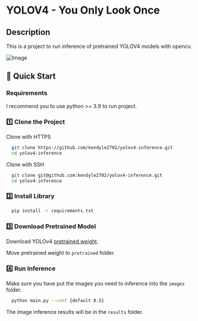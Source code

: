 # YOLOV4  -  You Only Look Once 

## Description
This is a project to run inference of pretrained YOLOV4 models with opencv.

![Image](https://github.com/user-attachments/assets/5ca78dd7-df3e-422d-b0ca-ebb2170af35d)
## 🚀 Quick Start

### Requirements
I recommend you to use python >= 3.9 to run project.

### **1️⃣ Clone the Project**

Clone with HTTPS
```bash
  git clone https://github.com/kendyle2702/yolov4-inference.git
  cd yolov4-inference
```
Clone with SSH
```bash
  git clone git@github.com:kendyle2702/yolov4-inference.git
  cd yolov4-inference
```

### **2️⃣ Install Library**
```bash
  pip install -r requirements.txt
```

### **3️⃣ Download Pretrained Model**

Download YOLOv4 [pretrained weight](https://github.com/WongKinYiu/PyTorch_YOLOv4/releases/download/weights/yolov4.weights). 

Move pretrained weight to ```pretrained``` folder. 


### **4️⃣ Run Inference**
Make sure you have put the images you need to inference into the ```images``` folder.
```bash
  python main.py --conf {default 0.5}
```
The image inference results will be in the ```results``` folder.
